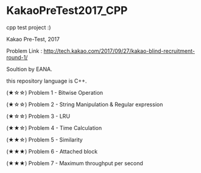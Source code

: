 # KakaoPreTest2017_CPP
cpp test project :)

Kakao Pre-Test, 2017

Problem Link : http://tech.kakao.com/2017/09/27/kakao-blind-recruitment-round-1/

Soultion by EANA.

this repository language is C++. 

(★☆☆) Problem 1 - Bitwise Operation

(★☆☆) Problem 2 - String Manipulation & Regular expression

(★☆☆) Problem 3 - LRU

(★★☆) Problem 4 - Time Calculation

(★★☆) Problem 5 - Similarity

(★★★) Problem 6 - Attached block

(★★★) Problem 7 - Maximum throughput per second

